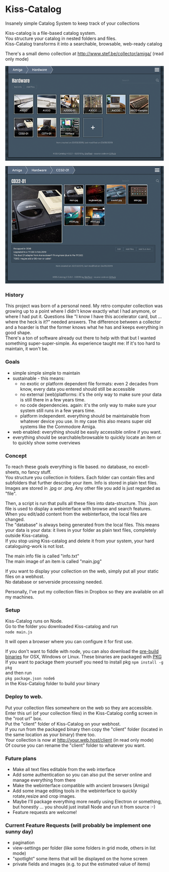 # Kiss-Catalog

Insanely simple Catalog System to keep track of your collections

Kiss-catalog is a file-based catalog system.  
You structure your catalog in nested folders and files.  
Kiss-Catalog transforms it into a searchable, browsable, web-ready catalog

There's a small demo collection at http://www.stef.be/collector/amiga/ (read only mode)


![KISS-Catalog List](./docs/_img/screen1.png?raw=true)

![KISS-Catalog Detail](./docs/_img/screen2.png?raw=true)

### History
This project was born of a personal need.
My retro computer collection was growing up to a point where I didn't know exactly what I had anymore, or where I had put it.
Questions like "I know I have this accelerator card, but ... where the heck is it?" needed answers.
The difference between a collector and a hoarder is that the former knows what he has and keeps everything in good shape.  
There's a ton of software already out there to help with that but I wanted something super-super-simple.
As experience taught me: If it's too hard to maintain, it won't be.

### Goals
 - simple simple simple to maintain
 - sustainable - this means:
   - no exotic or platform dependent file formats: even 2 decades from know, every data you entered should still be accessible
   - no external (web)platforms: it's the only way to make sure your data is still there in a few years time.
   - no code dependencies. again: it's the only way to make sure your system still runs in a few years time.
   - platform independent. everything should be maintainable from whatever device you use. In my case this also means super old systems like the Commodore Amiga.
 - web enabled: everything should be easily accessible online if you want.
 - everything should be searchable/browsable to quickly locate an item or to quickly show some overviews
 
 
### Concept
To reach these goals everything is file based. no database, no excell-sheets, no fancy stuff.    
You structure you collection in folders. Each folder can contain files and subfolders that further describe your item.
Info is stored in plain text files. Images are stored in .jpg or .png. Any other file you add is just regarded as "file".  

Then, a script is run that pulls all these files into data-structure.
This .json file is used to display a webinterface with browse and search features.  
When you edit/add content from the webinterface, the local files are changed.  
The "database" is always being generated from the local files. 
This means your data is your data: it lives in your folder as plain text files, completely outside Kiss-catalog.  
If you stop using Kiss-catalog and delete it from your system, your hard cataloguing-work is not lost.   

The main info file is called "info.txt"  
The main image of an item is called "main.jpg"

If you want to display your collection on the web, simply put all your static files on a webhost.  
No database or serverside processing needed.   

Personally, I've put my collection files in Dropbox so they are available on all my machines.


### Setup
Kiss-Catalog runs on Node.  
Go to the folder you downloaded Kiss-catalog and run  
``node main.js``  

It will open a browser where you can configure it for first use.  
  
If you don't want to fiddle with node, you can also download the [pre-build binaries](./bin) for OSX, Windows or Linux.
These binaries are packaged with [PKG](https://github.com/zeit/pkg)  
If you want to package them yourself you need to install pkg
``npm install -g pkg``  
and then run  
``pkg package.json node6``  
in the Kiss-Catalog folder to build your binary


### Deploy to web.
Put your collection files somewhere on the web so they are accessible.
Enter this url (of your collection files) in the Kiss-Catalog config screen in the "root url" box.  
Put the "client" folder of Kiss-Catalog on your webhost.  
If you run from the packaged binary then copy the "client" folder (located in the same location as your binary)  there too.  
Your collection is now at http://your.web.host/client  (in read only mode)  
Of course you can rename the "client" folder to whatever you want.  


### Future plans
 - Make all text files editable from the web interface  
 - Add some authentication so you can also put the server online and manage everything from there  
 - Make the webinterface compatible with ancient browsers (Amiga)
 - Add some image editing tools in the webinterface to quickly rotate,resize and crop images.
 - Maybe I'll package everything more neatly using Electron or something, but honestly ... you should just install Node and run it from source :-)
 - Feature requests are welcome!


### Current Feature Requests (will probably be implement one sunny day)
 - pagination
 - view-settings per folder (like some folders in grid mode, others in list mode)
 - "spotlight" some items that will be displayed on the home screen
 - private fields and images (e.g. to put the estimated value of items)







 


